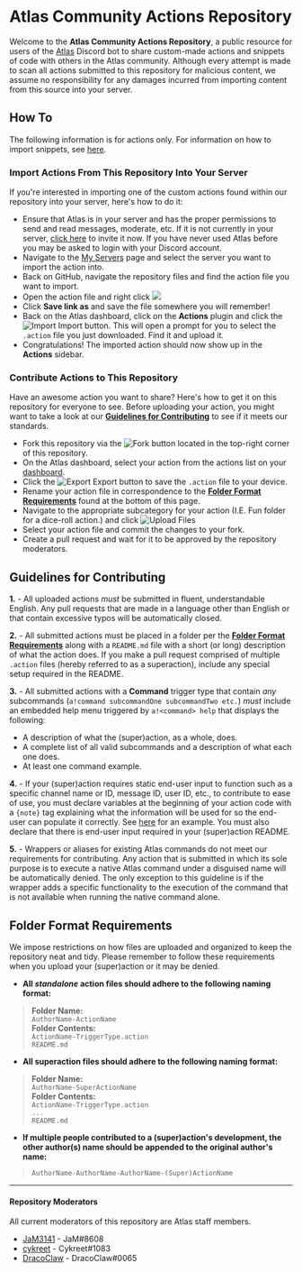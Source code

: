 # Atlas Community Actions Repository
Welcome to the **Atlas Community Actions Repository**, a public resource for users of the [Atlas](https://atlas.bot) Discord bot to share custom-made actions and snippets of code with others in the Atlas community. Although every attempt is made to scan all actions submitted to this repository for malicious content, we assume no responsibility for any damages incurred from importing content from this source into your server.

## How To
The following information is for actions only. For information on how to import snippets, see [here](https://github.com/sylo-digital/community-actions/tree/master/Snippets#what-are-snippets).

### Import Actions From This Repository Into Your Server
If you're interested in importing one of the custom actions found within our repository into your server, here's how to do it:
* Ensure that Atlas is in your server and has the proper permissions to send and read messages, moderate, etc. If it is not currently in your server, [click here](https://atlas.bot/get) to invite it now. If you have never used Atlas before you may be asked to login with your Discord account.
* Navigate to the [My Servers](https://atlas.bot/@me/guilds) page and select the server you want to import the action into.
* Back on GitHub, navigate the repository files and find the action file you want to import.
* Open the action file and right click [![](https://i.imgur.com/98icse9.png)](https://www.youtube.com/watch?v=q5Dj5G1kaqI "It's Raw!")
* Click **Save link as** and save the file somewhere you will remember!
* Back on the Atlas dashboard, click on the **Actions** plugin and click the ![Import](https://i.imgur.com/cX5eSQ3.png) Import button. This will open a prompt for you to select the `.action` file you just downloaded. Find it and upload it.
* Congratulations! The imported action should now show up in the **Actions** sidebar.

### Contribute Actions to This Repository

Have an awesome action you want to share? Here's how to get it on this repository for everyone to see. Before uploading your action, you might want to take a look at our **[Guidelines for Contributing](https://github.com/sylo-digital/community-actions#guidelines-for-contributing)** to see if it meets our standards.
* Fork this repository via the ![Fork](https://i.imgur.com/oazJQxh.png) button located in the top-right corner of this repository.
* On the Atlas dashboard, select your action from the actions list on your [dashboard](https://atlas.bot/).
* Click the ![Export](https://i.imgur.com/dvXMSce.png) Export button to save the `.action` file to your device.
* Rename your action file in correspondence to the **[Folder Format Requirements](https://github.com/sylo-digital/community-actions#folder-format-requirements)** found at the bottom of this page.
* Navigate to the appropriate subcategory for your action (I.E. Fun folder for a dice-roll action.) and click ![Upload Files](https://i.imgur.com/PmO960X.png)
* Select your action file and commit the changes to your fork.
* Create a pull request and wait for it to be approved by the repository moderators.

## Guidelines for Contributing
**1.** - All uploaded actions  _must_  be submitted in fluent, understandable English. Any pull requests that are made in a language other than English or that contain excessive typos will be automatically closed.

**2.** - All submitted actions must be placed in a folder per the **[Folder Format Requirements](https://github.com/sylo-digital/community-actions#folder-format-requirements)** along with a `README.md` file with a short (or long) description of what the action does. If you make a pull request comprised of multiple `.action` files (hereby referred to as a superaction), include any special setup required in the README.

**3.** - All submitted actions with a **Command** trigger type that contain *any* subcommands (`a!command subcommandOne subcommandTwo etc.`) *must* include an embedded help menu triggered by `a!<command> help` that displays the following:  
* A description of what the (super)action, as a whole, does.
* A complete list of all valid subcommands and a description of what each one does.
* At least one command example.

**4.** - If your (super)action requires static end-user input to function such as a specific channel name or ID, message ID, user ID, etc., to contribute to ease of use, you must declare variables at the beginning of your action code with a `{note}` tag explaining what the information will be used for so the end-user can populate it correctly. See [here](https://i.imgur.com/dVldQxo.png) for an example. You must also declare that there is end-user input required in your (super)action README.

**5.** - Wrappers or aliases for existing Atlas commands do not meet our requirements for contributing. Any action that is submitted in which its sole purpose is to execute a native Atlas command under a disguised name will be automatically denied. The only exception to this guideline is if the wrapper adds a specific functionality to the execution of the command that is not available when running the native command alone.

## Folder Format Requirements
We impose restrictions on how files are uploaded and organized to keep the repository neat and tidy. Please remember to follow these requirements when you upload your (super)action or it may be denied.
* **All _standalone_ action files should adhere to the following naming format:**
>**Folder Name:**    
>`AuthorName-ActionName`    
>**Folder Contents:**    
>`ActionName-TriggerType.action`    
>`README.md`    
* **All superaction files should adhere to the following naming format:**
>**Folder Name:**    
>`AuthorName-SuperActionName`    
>**Folder Contents:**    
>`ActionName-TriggerType.action`    
>`...`    
>`README.md`    
* **If multiple people contributed to a (super)action's development, the other author(s) name should be appended to the original author's name:**
>`AuthorName-AuthorName-AuthorName-(Super)ActionName`
-----
#### Repository Moderators
All current moderators of this repository are Atlas staff members.
* [JaM3141](https://github.com/JaM3141) - JaM#8608
* [cykreet](https://github.com/cykreet) - Cykreet#1083
* [DracoClaw](https://github.com/DracoClaw) - DracoClaw#0065
